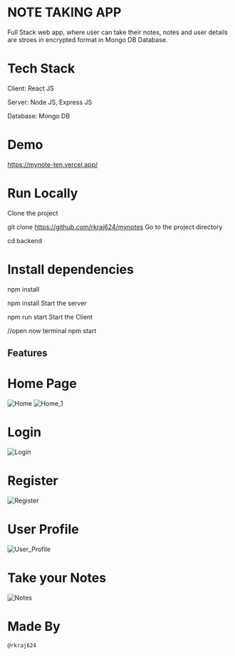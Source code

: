 # NOTE TAKING APP
Full Stack web app, where user can take their notes, notes and user  details are stroes in encrypted format in Mongo DB Database.

# Tech Stack
Client: React JS

Server: Node JS, Express JS

Database: Mongo DB

# Demo 
https://mynote-ten.vercel.app/

# Run Locally
Clone the project

git clone https://github.com/rkraj624/mynotes
Go to the project directory

  cd backend
# Install dependencies

  npm install
  
  npm install
Start the server

  npm run start
Start the Client

  //open now terminal
  npm start

  ## Features 
  # Home Page
![Home](https://user-images.githubusercontent.com/48170320/201709940-5fe09944-ce65-4d5c-abd2-641c68853636.png)
![Home_1](https://user-images.githubusercontent.com/48170320/201709952-c470a72e-0190-4777-9df5-848be9f9b057.png)
 # Login
![Login](https://user-images.githubusercontent.com/48170320/201709915-57c04765-2c86-4677-ac70-9d73b5db4e54.png)
  # Register
![Register](https://user-images.githubusercontent.com/48170320/201709258-75bd724b-8fac-4992-8ebf-0ab1a63705d8.png)
  # User Profile
![User_Profile](https://user-images.githubusercontent.com/48170320/201709261-9cc3c505-62aa-41c8-a1f6-748e85470607.png)
  # Take your Notes 
![Notes](https://user-images.githubusercontent.com/48170320/201709255-59101986-6395-4782-9168-582bce3574d3.png)
  # Made By 
    @rkraj624
